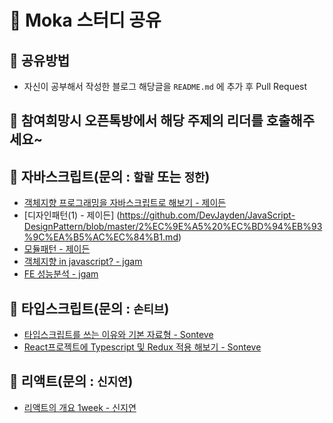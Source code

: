 # 📖 Moka 스터디 공유

## 📢 공유방법

- 자신이 공부해서 작성한 블로그 해당글을 `README.md` 에 추가 후 Pull Request

## 📢 참여희망시 오픈톡방에서 해당 주제의 리더를 호출해주세요~

## 📁 자바스크립트(문의 : `할랄` 또는 `정한`)

- [객체지향 프로그래밍을 자바스크립트로 해보기 - 제이든](https://velog.io/@jayden/Object-Oriented-Programming-in-Javascript)
- [디자인패턴(1) - 제이든] (https://github.com/DevJayden/JavaScript-DesignPattern/blob/master/2%EC%9E%A5%20%EC%BD%94%EB%93%9C%EA%B5%AC%EC%84%B1.md)
- [모듈패턴 - 제이든](https://velog.io/@jayden/%EB%AA%A8%EB%93%88%ED%8C%A8%ED%84%B4)
- [객체지향 in javascript? - jgam](https://medium.com/@jgam/oop-in-javascript-3d019e7b4196)
- [FE 성능분석 - jgam](https://velog.io/@jgam/FE-%EC%84%B1%EB%8A%A5%EB%B6%84%EC%84%9D%EC%97%90-%EB%8C%80%ED%95%9C-%EA%B3%A0%EC%B0%B0)

## 📁 타입스크립트(문의 : `손티브`)

- [타입스크립트를 쓰는 이유와 기본 자료형 - Sonteve](https://github.com/Sonteve/StudyMarkdown/blob/master/typescript/1week.md)
- [React프로젝트에 Typescript 및 Redux 적용 해보기 - Sonteve](https://github.com/Sonteve/StudyMarkdown/blob/master/typescript/2week.md)

## 📁 리액트(문의 : `신지연`)

- [리액트의 개요 1week - 신지연](https://github.com/jiyeon0320/REACT-StudyGroup/tree/master/Memo)
